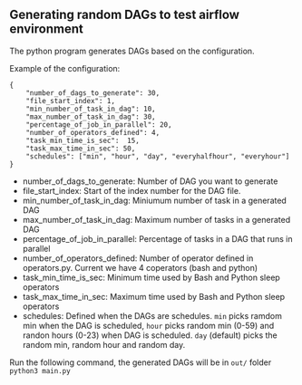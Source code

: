 ## Generating random DAGs to test airflow environment

The python program generates DAGs based on the configuration.

Example of the configuration:

```
{
    "number_of_dags_to_generate": 30,
    "file_start_index": 1,
    "min_number_of_task_in_dag": 10,
    "max_number_of_task_in_dag": 30,
    "percentage_of_job_in_parallel": 20,
    "number_of_operators_defined": 4,
    "task_min_time_is_sec":  15,
    "task_max_time_in_sec": 50,
    "schedules": ["min", "hour", "day", "everyhalfhour", "everyhour"]
}
```

- number_of_dags_to_generate: Number of DAG you want to generate
- file_start_index: Start of the index number for the DAG file.
- min_number_of_task_in_dag: Miniumum number of task in a generated DAG
- max_number_of_task_in_dag: Maximum number of tasks in a generated DAG
- percentage_of_job_in_parallel: Percentage of tasks in a DAG that runs in parallel
- number_of_operators_defined: Number of operator defined in operators.py. Current we have 4 coperators (bash and python)
- task_min_time_is_sec: Minimum time used by Bash and Python sleep operators
- task_max_time_in_sec: Maximum time used by Bash and Python sleep operators
- schedules: Defined when the DAGs are schedules. `min` picks ramdom min when the DAG is scheduled, `hour` picks random min (0-59) and randon hours (0-23) when DAG is scheduled. `day` (default) picks the random min, random hour and random day.


Run the following command, the generated DAGs will be in `out/` folder
``` python3 main.py```